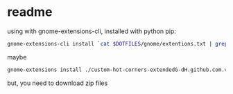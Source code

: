 # readme

using with gnome-extensions-cli, installed with python pip:

```bash
gnome-extensions-cli install `cat $DOTFILES/gnome/extentions.txt | grep -v '#'`
```

maybe

```bash
gnome-extensions install ./custom-hot-corners-extendedG-dH.github.com.v11.shell-extension.zip
```

but, you need to download zip files
